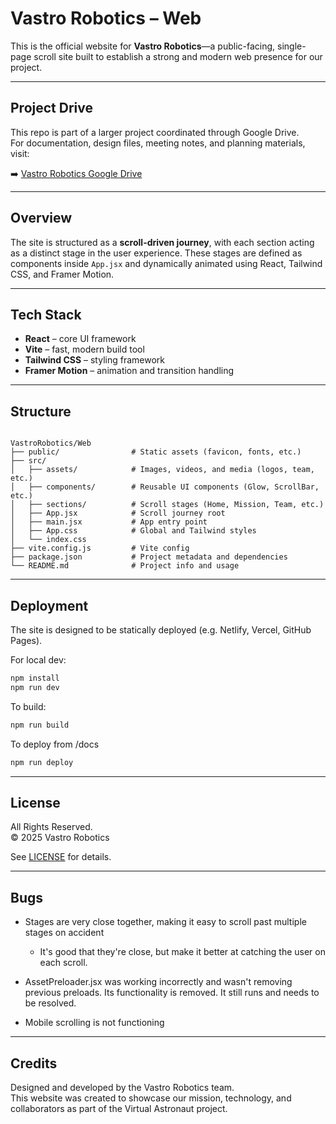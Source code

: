 # Vastro Robotics – Web

This is the official website for **Vastro Robotics**—a public-facing, single-page scroll site built to establish a strong and modern web presence for our project.

---

## Project Drive

This repo is part of a larger project coordinated through Google Drive.  
For documentation, design files, meeting notes, and planning materials, visit:

➡️ [Vastro Robotics Google Drive](https://drive.google.com/drive/u/1/folders/0ADK3K5qnp9v_Uk9PVA)

---

## Overview

The site is structured as a **scroll-driven journey**, with each section acting as a distinct stage in the user experience. These stages are defined as components inside `App.jsx` and dynamically animated using React, Tailwind CSS, and Framer Motion.

---

## Tech Stack

- **React** – core UI framework
- **Vite** – fast, modern build tool
- **Tailwind CSS** – styling framework
- **Framer Motion** – animation and transition handling

---

## Structure

<pre><code>
VastroRobotics/Web
├── public/                # Static assets (favicon, fonts, etc.)
├── src/
│   ├── assets/            # Images, videos, and media (logos, team, etc.)
│   ├── components/        # Reusable UI components (Glow, ScrollBar, etc.)
│   ├── sections/          # Scroll stages (Home, Mission, Team, etc.)
│   ├── App.jsx            # Scroll journey root
│   ├── main.jsx           # App entry point
│   ├── App.css            # Global and Tailwind styles
│   └── index.css
├── vite.config.js         # Vite config
├── package.json           # Project metadata and dependencies
└── README.md              # Project info and usage
</code></pre>

---

## Deployment

The site is designed to be statically deployed (e.g. Netlify, Vercel, GitHub Pages).

For local dev:

```bash
npm install
npm run dev
```

To build:

```bash
npm run build
```

To deploy from /docs
```bash
npm run deploy
```

---

## License

All Rights Reserved.  
© 2025 Vastro Robotics

See [LICENSE](./LICENSE) for details.

---

## Bugs

- Stages are very close together, making it easy to scroll past multiple stages on accident
  - It's good that they're close, but make it better at catching the user on each scroll.

- AssetPreloader.jsx was working incorrectly and wasn't removing previous preloads. Its functionality is removed. It still runs and needs to be resolved.

- Mobile scrolling is not functioning

---

## Credits

Designed and developed by the Vastro Robotics team.  
This website was created to showcase our mission, technology, and collaborators as part of the Virtual Astronaut project.
